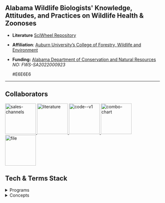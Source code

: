 ## **Alabama Wildlife Biologists' Knowledge, Attitudes, and Practices on Wildlife Health & Zoonoses**  

- **Literature** [SciWheel Repository](https://sciwheel.com/work/#/items?collection=970339)
- **Affiliation**: [Auburn University’s College of Forestry, Wildlife and Environment](https://cfwe.auburn.edu/)
- **Funding:** [Alabama Department of Conservation and Natural Resources](https://alabama-department-of-conservation-natural-resources-algeohub.hub.arcgis.com/) *NO: FWS-SA2022000923*

  #E6E6E6
---
<!-- Contributing -->
## Collaborators

<a href="https://github.com/rytomey">
<img width="100" height="100" src="https://img.icons8.com/plasticine/100/sales-channels.png" alt="sales-channels"/>
</a>
<a href="https://github.com/rytomey">
<img width="100" height="100" src="https://img.icons8.com/plasticine/100/literature.png" alt="literature"/>
</a>
<a href="https://github.com/rytomey">
<img width="100" height="100" src="https://img.icons8.com/plasticine/100/code--v1.png" alt="code--v1"/>
</a>
<a href="https://github.com/rytomey">
<img width="100" height="100" src="https://img.icons8.com/plasticine/100/combo-chart.png" alt="combo-chart"/>
</a>
<a href="https://github.com/rytomey">
<img width="100" height="100" src="https://img.icons8.com/plasticine/100/file.png" alt="file"/>
</a>
  
<!-- Stack -->
## Tech & Terms Stack

<details>
  <summary>Programs</summary>
  <ul>
    <li><a href="https://www.qualtrics.com/">Qualtrics</a></li>
    <li><a href="https://posit.co/download/rstudio-desktop/">RStudio</a></li>
    <li><a href="https://sciwheel.com/">SciWheel</a></li>
  </ul>
</details>

<details>
  <summary>Concepts</summary>
  <ul>
    <li><a href="https://doi.org/10.1177/025371762094611">KAP Surveys</a></li>
    <li><a href="https://greatbrook.com/survey-glossary/">Glossary</a></li>
  </ul>
</details>
